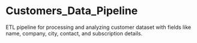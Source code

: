 # Customers_Data_Pipeline
ETL pipeline for processing and analyzing customer dataset with fields like name, company, city, contact, and subscription details.
